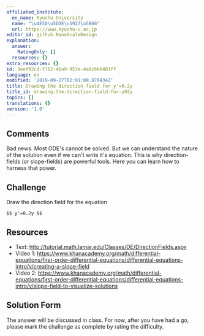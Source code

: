 ```yaml
---
affiliated_institute:
  en_name: Kyushu University
  name: "\u4E5D\u5DDE\u5927\u5B66"
  url: https://www.kyushu-u.ac.jp
editor_id: github.NanoScaleDesign
explanation:
  answer:
    RatingOnly: []
  resources: {}
extra_resources: {}
id: 3eef92cd-f762-46a9-953e-4a8c6bb481ff
language: en
modified: '2019-09-27T02:01:08.870434Z'
title: Drawing the direction field for y'=0.2y
title_id: drawing-the-direction-field-for-y02y
topics: []
translations: {}
version: '1.0'
---
```


## Comments
Bad news. Most ODE's cannot be solved. But we can understand the nature of the solution even if we can't write it's equation. This is why direction-fields (or slope-fields) are powerful tools. Here you can learn how to harness that power.

## Challenge
Draw the direction field for the equation

`$$ y'=0.2y $$`

## Resources
- Text: http://tutorial.math.lamar.edu/Classes/DE/DirectionFields.aspx
- Video 1: https://www.khanacademy.org/math/differential-equations/first-order-differential-equations/differential-equations-intro/v/creating-a-slope-field
- Video 2: https://www.khanacademy.org/math/differential-equations/first-order-differential-equations/differential-equations-intro/v/slope-field-to-visualize-solutions


## Solution Form
The answer will be discussed in class. For now, after you have had a go, please mark the challenge as complete by rating the difficulty.
